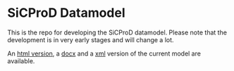 # SiCProD Datamodel
This is the repo for developing the SiCProD datamodel. Please note that the development is in very early stages and will change a lot.

An [html version](https://sicprod.github.io/sicprod-datamodel/), a [docx](https://github.com/SiCProD/sicprod-datamodel/raw/main/index.docx) and a [xml](https://raw.githubusercontent.com/SiCProD/sicprod-datamodel/main/model.xml) version of the current model are available.